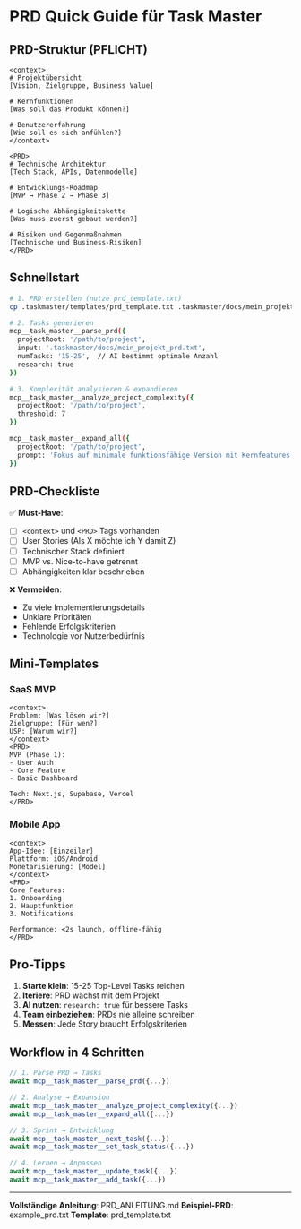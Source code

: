 # PRD Quick Guide für Task Master

## PRD-Struktur (PFLICHT)

```
<context>
# Projektübersicht
[Vision, Zielgruppe, Business Value]

# Kernfunktionen
[Was soll das Produkt können?]

# Benutzererfahrung
[Wie soll es sich anfühlen?]
</context>

<PRD>
# Technische Architektur
[Tech Stack, APIs, Datenmodelle]

# Entwicklungs-Roadmap
[MVP → Phase 2 → Phase 3]

# Logische Abhängigkeitskette
[Was muss zuerst gebaut werden?]

# Risiken und Gegenmaßnahmen
[Technische und Business-Risiken]
</PRD>
```

## Schnellstart

```bash
# 1. PRD erstellen (nutze prd_template.txt)
cp .taskmaster/templates/prd_template.txt .taskmaster/docs/mein_projekt_prd.txt

# 2. Tasks generieren
mcp__task_master__parse_prd({
  projectRoot: '/path/to/project',
  input: '.taskmaster/docs/mein_projekt_prd.txt',
  numTasks: '15-25',  // AI bestimmt optimale Anzahl
  research: true
})

# 3. Komplexität analysieren & expandieren
mcp__task_master__analyze_project_complexity({
  projectRoot: '/path/to/project',
  threshold: 7
})

mcp__task_master__expand_all({
  projectRoot: '/path/to/project',
  prompt: 'Fokus auf minimale funktionsfähige Version mit Kernfeatures'
})
```

## PRD-Checkliste

✅ **Must-Have**:

- [ ] `<context>` und `<PRD>` Tags vorhanden
- [ ] User Stories (Als X möchte ich Y damit Z)
- [ ] Technischer Stack definiert
- [ ] MVP vs. Nice-to-have getrennt
- [ ] Abhängigkeiten klar beschrieben

❌ **Vermeiden**:

- Zu viele Implementierungsdetails
- Unklare Prioritäten
- Fehlende Erfolgskriterien
- Technologie vor Nutzerbedürfnis

## Mini-Templates

### SaaS MVP

```
<context>
Problem: [Was lösen wir?]
Zielgruppe: [Für wen?]
USP: [Warum wir?]
</context>
<PRD>
MVP (Phase 1):
- User Auth
- Core Feature
- Basic Dashboard

Tech: Next.js, Supabase, Vercel
</PRD>

```

### Mobile App

```
<context>
App-Idee: [Einzeiler]
Plattform: iOS/Android
Monetarisierung: [Model]
</context>
<PRD>
Core Features:
1. Onboarding
2. Hauptfunktion
3. Notifications

Performance: <2s launch, offline-fähig
</PRD>
```

## Pro-Tipps

1. **Starte klein**: 15-25 Top-Level Tasks reichen
2. **Iteriere**: PRD wächst mit dem Projekt
3. **AI nutzen**: `research: true` für bessere Tasks
4. **Team einbeziehen**: PRDs nie alleine schreiben
5. **Messen**: Jede Story braucht Erfolgskriterien

## Workflow in 4 Schritten

```typescript
// 1. Parse PRD → Tasks
await mcp__task_master__parse_prd({...})

// 2. Analyse → Expansion
await mcp__task_master__analyze_project_complexity({...})
await mcp__task_master__expand_all({...})

// 3. Sprint → Entwicklung
await mcp__task_master__next_task({...})
await mcp__task_master__set_task_status({...})

// 4. Lernen → Anpassen
await mcp__task_master__update_task({...})
await mcp__task_master__add_task({...})
```

---

**Vollständige Anleitung**: PRD_ANLEITUNG.md
**Beispiel-PRD**: example_prd.txt
**Template**: prd_template.txt
